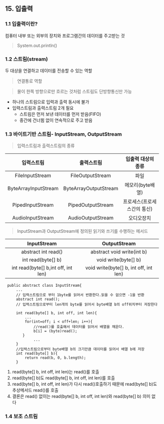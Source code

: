 ## 15. 입출력

### 1.1 입출력이란?
컴퓨터 내부 또는 외부의 장치와 프로그램간의 데이터를 주고받는 것

> System.out.println()

### 1.2 스트림(stream)
두 대상을 연결하고 데이터를 전송할 수 있는 역할
> 연결통로 역할

> 물이 한쪽 방향으로만 흐르는 것처럼 스트림도 단방향통신만 가능
- 하나의 스트림으로 입력과 출력 동시에 불가
- 입력스트림과 출력스트림 2개 필요 
  - 스트림은 먼저 보낸 데이터를 먼저 받음(FIFO)
  - 중간에 건너뜀 없이 연속적으로 주고 받음 

### 1.3 바이트기반 스트림- InputStream, OutputStream

> 입력스트림과 출력스트림의 종류

|입력스트림 | 출력스트림|입출력 대상의 종류
|:--:|:--:|:--:|
|FileInputStream|FileOutputStream|파일 
|ByteArrayInputStream|ByteArrayOutputStream|메모리(byte배열)
|PipedInputStream|PipedOutputStream|프로세스(프로세스간의 통신)|
|AudioInputStream|AudioOutputStream|오디오장치|

> InputStream과 OutputStream에 정의된 읽기와 쓰기를 수행하는 메서드

|InputStream | OutputStream
|:--:|:--:|
|abstract int read()|abstract void write(int b)|
|int read(byte[] b)|void write(byte[] b)|
|int read(byte[] b,int off, int len)|void write(byte[] b, int off, int len)|

     public abstract class InputStream{
         ...
         // 입력스트림으로 부터 1byte를 읽어서 반환한다.읽을 수 없으면 -1을 반환
         abstract int read();
         // 입력스트림으로부터 len개의 byte를 읽어서 byte배열 b의 off위치부터 저장한다

         int read(byte[] b, int off, int len){
             ...
             for(int=off; i < off+len; i++){
                 //read()를 호출해서 데이터를 읽어서 배열을 채운다.
                 b[i] = (byte)read();     
            } 
                 ...
         }
         //입력스트림으로부터 byte배열 b의 크기만큼 데이터를 읽어서 배열 b에 저장
         int read(byte[] b){
             return read(b, 0, b.length);
         }


1. read(byte[] b, int off, int len)는 read()를 호출
2. read(byte[] b)도 read(byte[] b, int off, int len)를 호출 
3. read(byte[] b, int off, int len)가 다시 read()호출하기 때문에  read(byte[] b)도 추상메서드 read()를 호출
4. 결론은 read() 없이는  read(byte[] b, int off, int len)와  read(byte[] b) 의미 없다

### 1.4 보조 스트림


     












